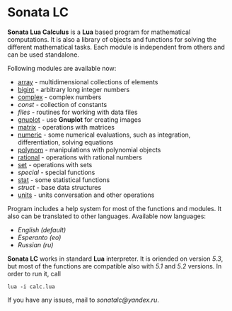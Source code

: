 # Sonata LC
**Sonata Lua Calculus** is a **Lua** based program for mathematical computations. It is also a library of objects and functions for solving the different mathematical tasks. Each module is independent from others and can be used standalone.

Following modules are available now:
* [array](https://github.com/mikhel1984/lc/wiki/Example:-arrays) - multidimensional collections of elements
* [bigint](https://github.com/mikhel1984/lc/wiki/Example:-bigint) - arbitrary long integer numbers
* [complex](https://github.com/mikhel1984/lc/wiki/Example:-complex) - complex numbers
* _const_ - collection of constants
* _files_ - routines for working with data files
* [gnuplot](https://github.com/mikhel1984/lc/wiki/Example:-gnuplot) - use **Gnuplot** for creating images
* [matrix](https://github.com/mikhel1984/lc/wiki/Example:-matrix) - operations with matrices
* [numeric](https://github.com/mikhel1984/lc/wiki/Example:-numeric) - some numerical evaluations, such as integration, differentiation, solving equations
* [polynom](https://github.com/mikhel1984/lc/wiki/Example:-polynom) - manipulations with polynomial objects
* [rational](https://github.com/mikhel1984/lc/wiki/Example:-rational) - operations with rational numbers
* [set](https://github.com/mikhel1984/lc/wiki/Example:-set) - operations with sets
* _special_ - special functions
* [stat](https://github.com/mikhel1984/lc/wiki/Example:-stat) - some statistical functions
* _struct_ - base data structures
* [units](https://github.com/mikhel1984/lc/wiki/Example:-units) - units conversation and other operations

Program includes a help system for most of the functions and modules. It also can be translated to other languages. Available now languages:
* _English (default)_
* _Esperanto (eo)_
* _Russian (ru)_

**Sonata LC** works in standard **Lua** interpreter. It is oriended on version _5.3_, but most of the functions are compatible also with _5.1_ and _5.2_ versions. In order to run it, call

    lua -i calc.lua

If you have any issues, mail to _sonatalc@yandex.ru_. 
